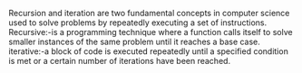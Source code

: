 Recursion and iteration are two fundamental concepts in computer science used to solve problems by repeatedly executing a set of instructions.
Recursive:-is a programming technique where a function calls itself to solve smaller instances of the same problem until it reaches a base case.
iterative:-a block of code is executed repeatedly until a specified condition is met or a certain number of iterations have been reached.